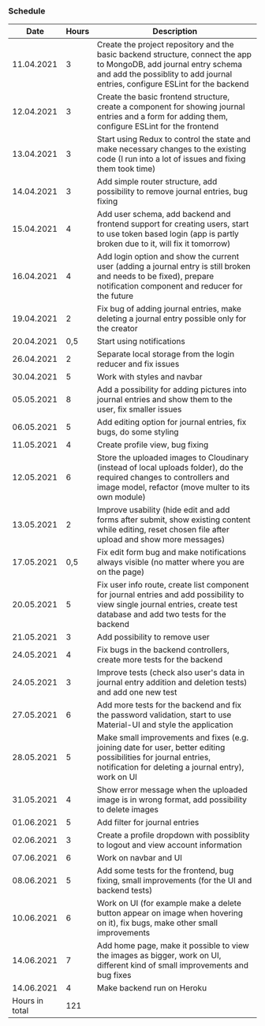 ### Schedule

Date | Hours | Description
----- | ----- | ------
11.04.2021 | 3 | Create the project repository and the basic backend structure, connect the app to MongoDB, add journal entry schema and add the possiblity to add journal entries, configure ESLint for the backend
12.04.2021 | 3 | Create the basic frontend structure, create a component for showing journal entries and a form for adding them, configure ESLint for the frontend
13.04.2021 | 3 | Start using Redux to control the state and make necessary changes to the existing code (I run into a lot of issues and fixing them took time)
14.04.2021 | 3 | Add simple router structure, add possibility to remove journal entries, bug fixing 
15.04.2021 | 4 | Add user schema, add backend and frontend support for creating users, start to use token based login (app is partly broken due to it, will fix it tomorrow)
16.04.2021 | 4 | Add login option and show the current user (adding a journal entry is still broken and needs to be fixed), prepare notification component and reducer for the future
19.04.2021 | 2 | Fix bug of adding journal entries, make deleting a journal entry possible only for the creator
20.04.2021 | 0,5 | Start using notifications
26.04.2021 | 2 | Separate local storage from the login reducer and fix issues
30.04.2021 | 5 | Work with styles and navbar
05.05.2021 | 8 | Add a possibility for adding pictures into journal entries and show them to the user, fix smaller issues
06.05.2021 | 5 | Add editing option for journal entries, fix bugs, do some styling
11.05.2021 | 4 | Create profile view, bug fixing
12.05.2021 | 6 | Store the uploaded images to Cloudinary (instead of local uploads folder), do the required changes to controllers and image model, refactor (move multer to its own module)
13.05.2021 | 2 | Improve usability (hide edit and add forms after submit, show existing content while editing, reset chosen file after upload and show more messages)
17.05.2021 | 0,5 | Fix edit form bug and make notifications always visible (no matter where you are on the page)
20.05.2021 | 5 | Fix user info route, create list component for journal entries and add possibility to view single journal entries, create test database and add two tests for the backend
21.05.2021 | 3 | Add possibility to remove user
24.05.2021 | 4 | Fix bugs in the backend controllers, create more tests for the backend
24.05.2021 | 3 | Improve tests (check also user's data in journal entry addition and deletion tests) and add one new test
27.05.2021 | 6 | Add more tests for the backend and fix the password validation, start to use Material-UI and style the application
28.05.2021 | 5 | Make small improvements and fixes (e.g. joining date for user, better editing possibilities for journal entries, notification for deleting a journal entry), work on UI
31.05.2021 | 4 | Show error message when the uploaded image is in wrong format, add possibility to delete images
01.06.2021 | 5 | Add filter for journal entries
02.06.2021 | 3 | Create a profile dropdown with possiblity to logout and view account information
07.06.2021 | 6 | Work on navbar and UI
08.06.2021 | 5 | Add some tests for the frontend, bug fixing, small improvements (for the UI and backend tests)
10.06.2021 | 6 | Work on UI (for example make a delete button appear on image when hovering on it), fix bugs, make other small improvements
14.06.2021 | 7 | Add home page, make it possible to view the images as bigger, work on UI, different kind of small improvements and bug fixes
14.06.2021 | 4 | Make backend run on Heroku
Hours in total | 121
